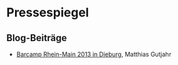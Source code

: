 # Pressespiegel

## Blog-Beiträge

 * [Barcamp Rhein-Main 2013 in Dieburg](http://blog.sperr-objekt.de/content/1000424-Barcamp-Rhein-Main-2013-in-Dieburg.html), Matthias Gutjahr
 
